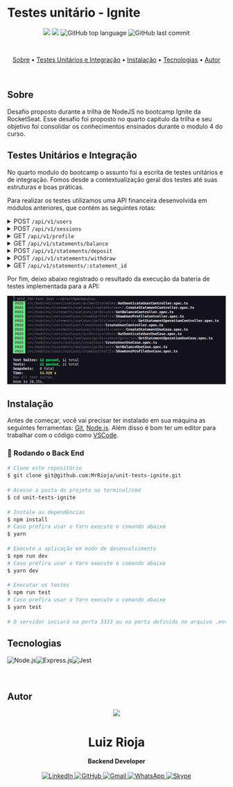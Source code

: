 # Testes unitário - Ignite

<p align="center">
  <img src="https://img.shields.io/static/v1?label=Unit&message=Tests&color=blueviolet&style=for-the-badge"/>
  <img src="https://img.shields.io/github/license/MrRioja/unit-tests-ignite?color=blueviolet&logo=License&style=for-the-badge"/>
  <img alt="GitHub top language" src="https://img.shields.io/github/languages/top/MrRioja/unit-tests-ignite?color=blueviolet&logo=TypeScript&logoColor=white&style=for-the-badge">
  <img alt="GitHub last commit" src="https://img.shields.io/github/last-commit/MrRioja/unit-tests-ignite?color=blueviolet&style=for-the-badge">
</p>
<br>

<p align="center">
  <a href="#sobre">Sobre</a> •
  <a href="#testes-unitários-e-integração">Testes Unitários e Integração</a> •
  <a href="#instalação">Instalação</a> •
  <a href="#tecnologias">Tecnologias</a> •
  <a href="#autor">Autor</a>  
</p>

<br>

## Sobre

Desafio proposto durante a trilha de NodeJS no bootcamp Ignite da RocketSeat. Esse desafio foi proposto no quarto capitulo da trilha e seu objetivo foi consolidar os conhecimentos ensinados durante o modulo 4 do curso.

## Testes Unitários e Integração

No quarto modulo do bootcamp o assunto foi a escrita de testes unitários e de integração. Fomos desde a contextualização geral dos testes até suas estruturas e boas práticas.

Para realizar os testes utilizamos uma API financeira desenvolvida em módulos anteriores, que contém as seguintes rotas:

<details>
  <summary>POST <code>/api/v1/users</code></summary>
  <br>
  A rota recebe <code>name</code>, <code>email</code> e <code>password</code> dentro do corpo da requisição, salva o usuário criado no banco e retorna uma resposta vazia com status <code>201</code>.
</details>

<details>
  <summary>POST <code>/api/v1/sessions</code></summary>
  <br>
  A rota recebe <code>email</code> e <code>password</code> no corpo da requisição e retorna os dados do usuário autenticado junto à um token JWT.
  <br><br>
  💡 Essa aplicação não possui refresh token, ou seja, o token criado dura apenas 1 dia e deve ser recriado após o período mencionado.
</details>

<details>
  <summary>GET <code>/api/v1/profile</code></summary>
  <br>
  A rota recebe um token JWT pelo header da requisição e retorna as informações do usuário autenticado.
</details>

<details>
  <summary>GET <code>/api/v1/statements/balance</code></summary>
  <br>
  A rota recebe um token JWT pelo header da requisição e retorna uma lista com todas as operações de depósito e saque do usuário autenticado e também o saldo total numa propriedade <code>balance</code>.
</details>

<details>
  <summary>POST <code>/api/v1/statements/deposit</code></summary>
  <br>
  A rota recebe um token JWT pelo header e <code>amount</code> e <code>description</code> no corpo da requisição, registra a operação de depósito do valor e retorna as informações do depósito criado com status <code>201</code>.
</details>

<details>
  <summary>POST <code>/api/v1/statements/withdraw</code></summary>
  <br>
  A rota recebe um token JWT pelo header e <code>amount</code> e <code>description</code> no corpo da requisição, registra a operação de saque do valor (caso o usuário possua saldo válido) e retorna as informações do saque criado com status <code>201</code>.
</details>

<details>
  <summary>GET <code>/api/v1/statements/:statement_id</code></summary>
  <br>
  A rota recebe um token JWT pelo header e o id de uma operação registrada (saque ou depósito) na URL da rota e retorna as informações da operação encontrada.  
</details>

Por fim, deixo abaixo registrado o resultado da execução da bateria de testes implementada para a API:

![Baterias de testes](readme/tests.png)

## Instalação

Antes de começar, você vai precisar ter instalado em sua máquina as seguintes ferramentas:
[Git](https://git-scm.com), [Node.js](https://nodejs.org/en/).
Além disso é bom ter um editor para trabalhar com o código como [VSCode](https://code.visualstudio.com/).

### 🎲 Rodando o Back End

```bash
# Clone este repositório
$ git clone git@github.com:MrRioja/unit-tests-ignite.git

# Acesse a pasta do projeto no terminal/cmd
$ cd unit-tests-ignite

# Instale as dependências
$ npm install
# Caso prefira usar o Yarn execute o comando abaixo
$ yarn

# Execute a aplicação em modo de desenvolvimento
$ npm run dev
# Caso prefira usar o Yarn execute o comando abaixo
$ yarn dev

# Executar os testes
$ npm run test
# Caso prefira usar o Yarn execute o comando abaixo
$ yarn test

# O servidor inciará na porta 3333 ou na porta definida no arquivo .env na variável APP_PORT - acesse <http://localhost:3333>
```

## Tecnologias

<img align="left" src="https://profilinator.rishav.dev/skills-assets/nodejs-original-wordmark.svg" alt="Node.js" height="75" />

<img align="left" src="https://profilinator.rishav.dev/skills-assets/express-original-wordmark.svg" alt="Express.js" height="75"/>

<img align="left" src="https://images.velog.io/images/euneun/post/e030edaf-3157-480c-9b86-fc4e7846f9c5/jest.png" alt="Jest" height="75"/>

<br><br><br>

## Autor

<div align="center">
<img src="https://images.weserv.nl/?url=avatars.githubusercontent.com/u/55336456?v=4&h=100&w=100&fit=cover&mask=circle&maxage=7d" />
<h1>Luiz Rioja</h1>
<strong>Backend Developer</strong>
<br/>
<br/>

<a href="https://linkedin.com/in/luizrioja" target="_blank">
<img alt="LinkedIn" src="https://img.shields.io/badge/linkedin-%230077B5.svg?style=for-the-badge&logo=linkedin&logoColor=white"/>
</a>

<a href="https://github.com/mrrioja" target="_blank">
<img alt="GitHub" src="https://img.shields.io/badge/github-%23121011.svg?style=for-the-badge&logo=github&logoColor=white"/>
</a>

<a href="mailto:lulyrioja@gmail.com?subject=Fala%20Dev" target="_blank">
<img alt="Gmail" src="https://img.shields.io/badge/Gmail-D14836?style=for-the-badge&logo=gmail&logoColor=white" />
</a>

<a href="https://api.whatsapp.com/send?phone=5511933572652" target="_blank">
<img alt="WhatsApp" src="https://img.shields.io/badge/WhatsApp-25D366?style=for-the-badge&logo=whatsapp&logoColor=white"/>
</a>

<a href="https://join.skype.com/invite/tvBbOq03j5Uu" target="_blank">
<img alt="Skype" src="https://img.shields.io/badge/SKYPE-%2300AFF0.svg?style=for-the-badge&logo=Skype&logoColor=white"/>
</a>

<br/>
<br/>
</div>
